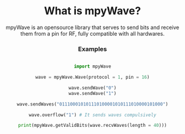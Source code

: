 <h1 align="center">What is mpyWave?</h1>

<p align="center">mpyWave is an opensource library that serves to send bits and receive them from a pin for RF, fully compatible with all hardwares.</p>

<h3 align="center">Examples</h3>

<div align="center" style="display:grid;place-items:center;">
  
```python
import mpyWave

wave = mpyWave.Wave(protocol = 1, pin = 16)

wave.sendWave("0")
wave.sendWave("1")

wave.sendWaves("011100010101110100001010111010000101000")

wave.overflow("1") # It sends waves compulsively

print(mpyWave.getValidBits(wave.recvWaves(length = 40)))
```
</div>

